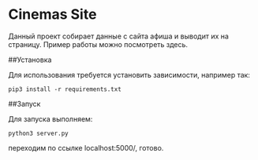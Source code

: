 # Cinemas Site

Данный проект собирает данные с сайта афиша и выводит их на страницу. Пример работы можно посмотреть здесь.

##Установка

Для использования требуется установить зависимости, например так:

    pip3 install -r requirements.txt
    
##Запуск

Для запуска выполняем:

    python3 server.py
    
переходим по ссылке localhost:5000/, готово.